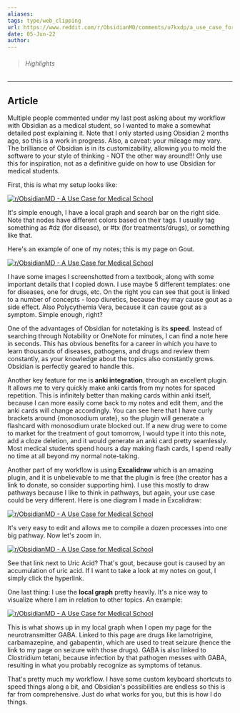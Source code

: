 ```yaml
---
aliases: 
tags: type/web_clipping
url: https://www.reddit.com/r/ObsidianMD/comments/u7kxdp/a_use_case_for_medical_school/
date: 05-Jun-22
author:
---
```


> ###### Highlights


---

## Article
Multiple people commented under my last post asking about my workflow with Obsidian as a medical student, so I wanted to make a somewhat detailed post explaining it. Note that I only started using Obsidian 2 months ago, so this is a work in progress. Also, a caveat: your mileage may vary. The brilliance of Obsidian is in its customizability, allowing you to mold the software to your style of thinking - NOT the other way around!!! Only use this for inspiration, not as a definitive guide on how to use Obsidian for medical students.

First, this is what my setup looks like:

[![r/ObsidianMD - A Use Case for Medical School](https://preview.redd.it/hnxbk0wezku81.png?width=1915&format=png&auto=webp&s=4c96ba20e2d263ab280b0ecd69e20d88cccaf49a)](https://preview.redd.it/hnxbk0wezku81.png?width=1915&format=png&auto=webp&s=4c96ba20e2d263ab280b0ecd69e20d88cccaf49a)

It's simple enough, I have a local graph and search bar on the right side. Note that nodes have different colors based on their tags. I usually tag something as #dz (for disease), or #tx (for treatments/drugs), or something like that.

Here's an example of one of my notes; this is my page on Gout.

[![r/ObsidianMD - A Use Case for Medical School](https://preview.redd.it/8qcdbo390lu81.png?width=1919&format=png&auto=webp&s=169c3913ff2f01ea87710de8cb28785396913290)](https://preview.redd.it/8qcdbo390lu81.png?width=1919&format=png&auto=webp&s=169c3913ff2f01ea87710de8cb28785396913290)

I have some images I screenshotted from a textbook, along with some important details that I copied down. I use maybe 5 different templates: one for diseases, one for drugs, etc. On the right you can see that gout is linked to a number of concepts - loop diuretics, because they may cause gout as a side effect. Also Polycythemia Vera, because it can cause gout as a symptom. Simple enough, right?

One of the advantages of Obsidian for notetaking is its **speed**. Instead of searching through Notability or OneNote for minutes, I can find a note here in seconds. This has obvious benefits for a career in which you have to learn thousands of diseases, pathogens, and drugs and review them constantly, as your knowledge about the topics also constantly grows. Obsidian is perfectly geared to handle this.

Another key feature for me is **anki integration**, through an excellent plugin. It allows me to very quickly make anki cards from my notes for spaced repetition. This is infinitely better than making cards within anki itself, because I can more easily come back to my notes and edit them, and the anki cards will change accordingly. You can see here that I have curly brackets around {monosodium urate}, so the plugin will generate a flashcard with monosodium urate blocked out. If a new drug were to come to market for the treatment of gout tomorrow, I would type it into this note, add a cloze deletion, and it would generate an anki card pretty seamlessly. Most medical students spend hours a day making flash cards, I spend really no time at all beyond my normal note-taking.

Another part of my workflow is using **Excalidraw** which is an amazing plugin, and it is unbelievable to me that the plugin is free (the creator has a link to donate, so consider supporting him). I use this mostly to draw pathways because I like to think in pathways, but again, your use case could be very different. Here is one diagram I made in Excalidraw:

[![r/ObsidianMD - A Use Case for Medical School](https://preview.redd.it/b7eu8xje3lu81.png?width=1076&format=png&auto=webp&s=31cba37804167528ada77ce9a02f2617e8c8b848)](https://preview.redd.it/b7eu8xje3lu81.png?width=1076&format=png&auto=webp&s=31cba37804167528ada77ce9a02f2617e8c8b848)

It's very easy to edit and allows me to compile a dozen processes into one big pathway. Now let's zoom in.

[![r/ObsidianMD - A Use Case for Medical School](https://preview.redd.it/qn313ghn3lu81.png?width=1083&format=png&auto=webp&s=774b1330aed795f64594985f5f58aa441794e646)](https://preview.redd.it/qn313ghn3lu81.png?width=1083&format=png&auto=webp&s=774b1330aed795f64594985f5f58aa441794e646)

See that link next to Uric Acid? That's gout, because gout is caused by an accumulation of uric acid. If I want to take a look at my notes on gout, I simply click the hyperlink.

One last thing: I use the **local graph** pretty heavily. It's a nice way to visualize where I am in relation to other topics. An example:

[![r/ObsidianMD - A Use Case for Medical School](https://preview.redd.it/ve6bbbxx4lu81.png?width=756&format=png&auto=webp&s=a92d70ed8c03882447bc99dd5bd7555f6225d4df)](https://preview.redd.it/ve6bbbxx4lu81.png?width=756&format=png&auto=webp&s=a92d70ed8c03882447bc99dd5bd7555f6225d4df)

This is what shows up in my local graph when I open my page for the neurotransmitter GABA. Linked to this page are drugs like lamotrigine, carbamazepine, and gabapentin, which are used to treat seizure (hence the link to my page on seizure with those drugs). GABA is also linked to Clostridium tetani, because infection by that pathogen messes with GABA, resulting in what you probably recognize as symptoms of tetanus.

That's pretty much my workflow. I have some custom keyboard shortcuts to speed things along a bit, and Obsidian's possibilities are endless so this is far from comprehensive. Just do what works for you, but this is how I do things.